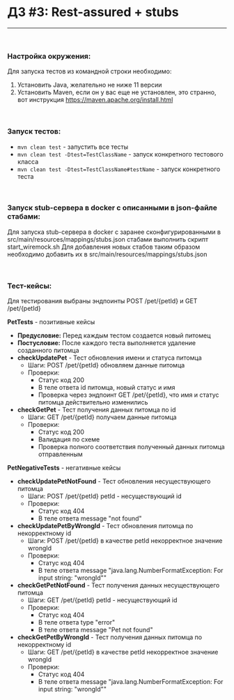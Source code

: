 # ДЗ #3: Rest-assured + stubs
___

&nbsp;
### Настройка окружения: 
Для запуска тестов из командной строки необходимо:
1. Установить Java, желательно не ниже 11 версии
2. Установить Maven, если он у вас еще не установлен, это странно, вот инструкция https://maven.apache.org/install.html

&nbsp;
### Запуск тестов:
* `mvn clean test` - запустить все тесты
* `mvn clean test -Dtest=TestClassName` - запуск конкретного тестового класса
* `mvn clean test -Dtest=TestClassName#testName` - запуск конкретного теста

&nbsp;
### Запуск stub-сервера в docker с описанными в json-файле стабами:
Для запуска stub-сервера в docker с заранее сконфигурированными в src/main/resources/mappings/stubs.json стабами
выполнить скрипт start_wiremock.sh
Для добавления новых стабов таким образом необходимо добавить их в src/main/resources/mappings/stubs.json

&nbsp;
### Тест-кейсы:
Для тестирования выбраны эндпоинты POST /pet/{petId} и GET /pet/{petId}

**PetTests** - позитивные кейсы 
- **Предусловие:** Перед каждым тестом создается новый питомец
- **Постусловие:** После каждого теста выполняется удаление созданного питомца
- **checkUpdatePet** - Тест обновления имени и статуса питомца
  - Шаги: POST /pet/{petId} обновляем данные питомца
  - Проверки: 
    - Статус код 200
    - В теле ответа id питомца, новый статус и имя
    - Проверка через эндпоинт GET /pet/{petId}, что имя и статус питомца действительно изменились
- **checkGetPet** - Тест получения данных питомца по id
  - Шаги: GET /pet/{petId} получаем данные питомца
  - Проверки:
    - Статус код 200
    - Валидация по схеме
    - Проверка полного соответствия полученный данных питомца отправленным

**PetNegativeTests** - негативные кейсы
- **checkUpdatePetNotFound** - Тест обновления несуществующего питомца
  - Шаги: POST /pet/{petId} petId - несуществующий id
  - Проверки:
    - Статус код 404
    - В теле ответа message "not found"
- **checkUpdatePetByWrongId** - Тест обновления питомца по некорректному id
  - Шаги: POST /pet/{petId} в качестве petId некорректное значение wrongId
  - Проверки:
    - Статус код 404
    - В теле ответа message "java.lang.NumberFormatException: For input string: \"wrongId\""
- **checkGetPetNotFound** - Тест получения данных несуществующего питомца
  - Шаги: GET /pet/{petId} petId - несуществующий id
  - Проверки:
    - Статус код 404
    - В теле ответа type "error"
    - В теле ответа message "Pet not found"
- **checkGetPetByWrongId** - Тест получения данных питомца по некорректному id
  - Шаги: GET /pet/{petId} в качестве petId некорректное значение wrongId
  - Проверки:
    - Статус код 404
    - В теле ответа message "java.lang.NumberFormatException: For input string: \"wrongId\""
    